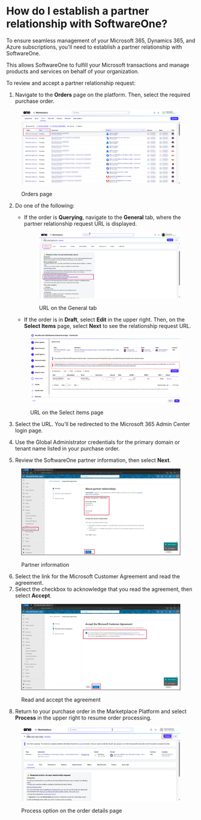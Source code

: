 # How do I establish a partner relationship with SoftwareOne?

To ensure seamless management of your Microsoft 365, Dynamics 365, and Azure subscriptions, you'll need to establish a partner relationship with SoftwareOne.&#x20;

This allows SoftwareOne to fulfill your Microsoft transactions and manage products and services on behalf of your organization.&#x20;

To review and accept a partner relationship request:

1. Navigate to the **Orders** page on the platform. Then, select the required purchase order.&#x20;

<figure><img src="../../../.gitbook/assets/image (3).png" alt=""><figcaption><p>Orders page</p></figcaption></figure>

2.  Do one of the following:

    *   If the order is **Querying**, navigate to the **General** tab, where the partner relationship request URL is displayed. &#x20;

        <figure><img src="../../../.gitbook/assets/image (4).png" alt=""><figcaption><p>URL on the General tab</p></figcaption></figure>
    * If the order is in **Draft**, select **Edit** in the upper right. Then, on the **Select Items** page, select **Next** to see the relationship request URL.&#x20;



    <figure><img src="../../../.gitbook/assets/image (5).png" alt=""><figcaption><p>URL on the Select items page</p></figcaption></figure>
3. Select the URL. You'll be redirected to the Microsoft 365 Admin Center login page.
4. Use the Global Administrator credentials for the primary domain or tenant name listed in your purchase order.
5. Review the SoftwareOne partner information, then select **Next**.

<figure><img src="../../../.gitbook/assets/csp_partner_information.png" alt=""><figcaption><p>Partner information</p></figcaption></figure>

6. Select the link for the Microsoft Customer Agreement and read the agreement.&#x20;
7. Select the checkbox to acknowledge that you read the agreement, then select **Accept**.&#x20;

<figure><img src="../../../.gitbook/assets/csp_partner_accept_agreement.png" alt=""><figcaption><p>Read and accept the agreement</p></figcaption></figure>

8. Return to your purchase order in the Marketplace Platform and select **Process** in the upper right to resume order processing.

<figure><img src="../../../.gitbook/assets/csp_process.png" alt=""><figcaption><p>Process option on the order details page</p></figcaption></figure>
